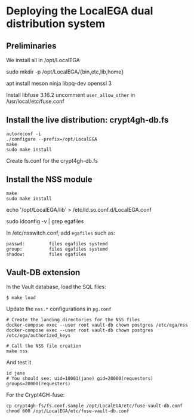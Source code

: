 # Deploying the LocalEGA dual distribution system

## Preliminaries

We install all in /opt/LocalEGA

sudo mkdir -p /opt/LocalEGA/{bin,etc,lib,home}

apt install meson ninja libpq-dev
openssl 3

Install libfuse 3.16.2
uncomment `user_allow_other` in /usr/local/etc/fuse.conf


## Install the live distribution: crypt4gh-db.fs

	autoreconf -i
	./configure --prefix=/opt/LocalEGA
	make
	sudo make install

Create fs.conf for the crypt4gh-db.fs



## Install the NSS module

	make 
	sudo make install

echo '/opt/LocalEGA/lib' > /etc/ld.so.conf.d/LocalEGA.conf

sudo ldconfig -v | grep egafiles

In /etc/nsswitch.conf, add `egafiles` such as:

	passwd:         files egafiles systemd
	group:          files egafiles systemd
	shadow:         files egafiles

## Vault-DB extension

In the Vault database, load the SQL files:

	$ make load

Update the `nss.*` configurations in `pg.conf`

	# Create the landing directories for the NSS files
	docker-compose exec --user root vault-db chown postgres /etc/ega/nss
	docker-compose exec --user root vault-db chown postgres /etc/ega/authorized_keys
	
	# Call the NSS file creation
	make nss

And test it

	id jane
	# You should see: uid=10001(jane) gid=20000(requesters) groups=20000(requesters)


For the Crypt4GH-fuse:
	
	cp crypt4gh-fs/fs.conf.sample /opt/LocalEGA/etc/fuse-vault-db.conf
	chmod 600 /opt/LocalEGA/etc/fuse-vault-db.conf
